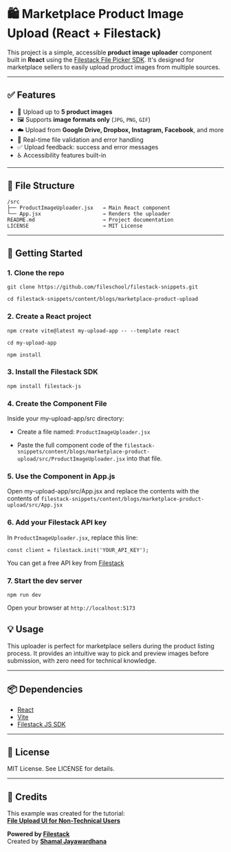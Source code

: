 # 🛍️ Marketplace Product Image Upload (React + Filestack)

This project is a simple, accessible **product image uploader** component built in **React** using the [Filestack File Picker SDK](https://www.filestack.com/docs/uploads/pickers/). It's designed for marketplace sellers to easily upload product images from multiple sources.

---

## ✅ Features

- 📁 Upload up to **5 product images**
- 🖼️ Supports **image formats only** (`JPG`, `PNG`, `GIF`)
- ☁️ Upload from **Google Drive, Dropbox, Instagram, Facebook**, and more
- 🧠 Real-time file validation and error handling
- ✅ Upload feedback: success and error messages
- ♿ Accessibility features built-in

---

## 📂 File Structure

```
/src
├── ProductImageUploader.jsx   → Main React component
└── App.jsx                    → Renders the uploader
README.md                      → Project documentation
LICENSE                        → MIT License
```

---

## 🚀 Getting Started

### 1. Clone the repo

`git clone https://github.com/fileschool/filestack-snippets.git`

`cd filestack-snippets/content/blogs/marketplace-product-upload`

### 2. Create a React project

`npm create vite@latest my-upload-app -- --template react`

`cd my-upload-app`

`npm install`

### 3. Install the Filestack SDK

`npm install filestack-js`

### 4. Create the Component File

Inside your my-upload-app/src directory:

- Create a file named:
`ProductImageUploader.jsx`

- Paste the full component code of the `filestack-snippets/content/blogs/marketplace-product-upload/src/ProductImageUploader.jsx` into that file.

### 5. Use the Component in App.js

Open my-upload-app/src/App.jsx and replace the contents with the contents of `filestack-snippets/content/blogs/marketplace-product-upload/src/App.jsx`

### 6. Add your Filestack API key

In `ProductImageUploader.jsx`, replace this line:

`const client = filestack.init('YOUR_API_KEY');`

You can get a free API key from [Filestack](https://www.filestack.com/)

### 7. Start the dev server

`npm run dev`

Open your browser at `http://localhost:5173`

## 💡 Usage

This uploader is perfect for marketplace sellers during the product listing process. It provides an intuitive way to pick and preview images before submission, with zero need for technical knowledge.

---

## 📦 Dependencies
- [React](https://react.dev/)
- [Vite](https://vite.dev/)
- [Filestack JS SDK](https://www.filestack.com/sdks/javascript/)

---

## 📝 License

MIT License. See LICENSE for details.

---

## 🙌 Credits

This example was created for the tutorial:  
**[File Upload UI for Non-Technical Users](https://blog.filestack.com/file-upload-ui-for-non-technical-users/)**

**Powered by [Filestack](https://www.filestack.com/)**  
Created by **[Shamal Jayawardhana](https://www.linkedin.com/in/shamal-jayawardhana/)**

